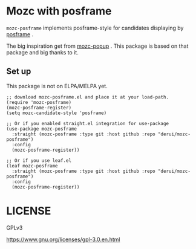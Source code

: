 # Mozc with posframe #
`mozc-posframe` implements posframe-style for candidates displaying by [posframe](https://github.com/tumashu/posframe) .

The big inspiration get from [mozc-popup](https://github.com/d5884/mozc-popup) . This package is based on that package and big thanks to it.

## Set up ##
This package is not on ELPA/MELPA yet.

```emacs-lisp
;; download mozc-posframe.el and place it at your load-path.
(require 'mozc-posframe)
(mozc-posframe-register)
(setq mozc-candidate-style 'posframe)

;; Or if you enabled straight.el integration for use-package
(use-package mozc-posframe
  :straight (mozc-posframe :type git :host github :repo "derui/mozc-posframe")
  :config
  (mozc-posframe-register))

;; Or if you use leaf.el
(leaf mozc-posframe
  :straight (mozc-posframe :type git :host github :repo "derui/mozc-posframe")
  :config
  (mozc-posframe-register))
```

# LICENSE #
GPLv3

https://www.gnu.org/licenses/gpl-3.0.en.html
